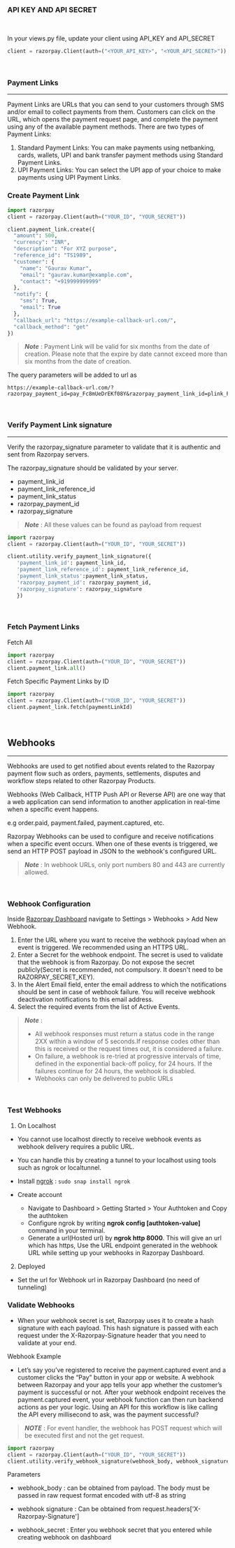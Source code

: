 ### API KEY AND API SECRET

<BR> 

In your views.py file, update your client using API_KEY and API_SECRET
```python
client = razorpay.Client(auth=("<YOUR_API_KEY>", "<YOUR_API_SECRET>"))
```

<br>

### Payment Links
<hr>
Payment Links are URLs that you can send to your customers through SMS and/or email to collect payments from them. Customers can click on the URL, which opens the payment request page, and complete the payment using any of the available payment methods.
There are two types of Payment Links:

1. Standard Payment Links: You can make payments using netbanking, cards, wallets, UPI and bank transfer payment methods using Standard Payment Links.
2. UPI Payment Links: You can select the UPI app of your choice to make payments using UPI Payment Links.



### Create Payment Link
```Python
import razorpay
client = razorpay.Client(auth=("YOUR_ID", "YOUR_SECRET"))

client.payment_link.create({
  "amount": 500,
  "currency": "INR",
  "description": "For XYZ purpose",
  "reference_id": "TS1989",
  "customer": {
    "name": "Gaurav Kumar",
    "email": "gaurav.kumar@example.com",
    "contact": "+919999999999"
  },
  "notify": {
    "sms": True,
    "email": True
  },
  "callback_url": "https://example-callback-url.com/",
  "callback_method": "get"
})
```

> **_Note_** : Payment Link will be valid for six months from the date of creation. Please note that the expire by date cannot exceed more than six months from the date of creation.

The query parameters will be added to url as

    https://example-callback-url.com/?razorpay_payment_id=pay_Fc8mUeDrEKf08Y&razorpay_payment_link_id=plink_Fc8lXILABzQL7M&razorpay_payment_link_reference_id=TSsd1989&razorpay_payment_link_status=partially_paid&razorpay_signature=b0ea302006d9c3da504510c9be482a647d5196b265f5a82aeb272888dcbee70e

<br>

### Verify Payment Link signature
<hr>
Verify the razorpay_signature parameter to validate that it is authentic and sent from Razorpay servers.

The razorpay_signature should be validated by your server.
<br>

- payment_link_id
- payment_link_reference_id
- payment_link_status
- razorpay_payment_id 
- razorpay_signature
> **_Note_** : All these values can be found as payload from request

```python
import razorpay
client = razorpay.Client(auth=("YOUR_ID", "YOUR_SECRET"))

client.utility.verify_payment_link_signature({
   'payment_link_id': payment_link_id,
   'payment_link_reference_id': payment_link_reference_id,
   'payment_link_status':payment_link_status,
   'razorpay_payment_id': razorpay_payment_id,
   'razorpay_signature': razorpay_signature
   })
```

<br>

### Fetch Payment Links
Fetch All
```python
import razorpay
client = razorpay.Client(auth=("YOUR_ID", "YOUR_SECRET"))
client.payment_link.all()
```

Fetch Specific Payment Links by ID
```python
import razorpay
client = razorpay.Client(auth=("YOUR_ID", "YOUR_SECRET"))
client.payment_link.fetch(paymentLinkId)
```
<br>

## Webhooks
<hr>
Webhooks are used to get notified about events related to the Razorpay payment flow such as orders, payments, settlements, disputes and workflow steps related to other Razorpay Products.

Webhooks (Web Callback, HTTP Push API or Reverse API) are one way that a web application can send information to another application in real-time when a specific event happens.

e.g order.paid, payment.failed, payment.captured, etc.

Razorpay Webhooks can be used to configure and receive notifications when a specific event occurs. When one of these events is triggered, we send an HTTP POST payload in JSON to the webhook's configured URL.

> **_Note_** : In webhook URLs, only port numbers 80 and 443 are currently allowed.

<br>

### Webhook Configuration 

Inside [Razorpay Dashboard](https://razorpay.com/) navigate to Settings > Webhooks > Add New Webhook.

1. Enter the URL where you want to receive the webhook payload when an event is triggered. We recommended using an HTTPS URL.
2. Enter a Secret for the webhook endpoint. The secret is used to validate that the webhook is from Razorpay. Do not expose the secret publicly(Secret is recommended, not compulsory. It doesn't need to be RAZORPAY_SECRET_KEY). 
3. In the Alert Email field, enter the email address to which the notifications should be sent in case of webhook failure. You will receive webhook deactivation notifications to this email address.
4. Select the required events from the list of Active Events.


> **_Note_** :
> - All webhook responses must return a status code in the range 2XX within a window of 5 seconds.If response codes other than this is received or the request times out, it is considered a failure. 
> - On failure, a webhook is re-tried at progressive intervals of time, defined in the exponential back-off policy, for 24 hours. If the failures continue for 24 hours, the webhook is disabled. 
> - Webhooks can only be delivered to public URLs

<br>

### Test Webhooks

1. On Localhost

- You cannot use localhost directly to receive webhook events as webhook delivery requires a public URL. 
- You can handle this by creating a tunnel to your localhost using tools such as ngrok or localtunnel. 

- Install [ngrok](https://ngrok.com/)
 : `sudo snap install ngrok`

- Create account 
    * Navigate to Dashboard > Getting Started > Your Authtoken and Copy the authtoken
    * Configure ngrok by writing <b>ngrok config [authtoken-value]</b> command in your terminal. 
    * Generate a url(Hosted url) by <b>ngrok http 8000</b>. This will give an url which has https, Use the URL endpoint generated in the webhook URL while setting up your webhooks in Razorpay Dashboard.
2. Deployed
- Set the url for Webhook url in Razorpay Dashboard (no need of tunneling)

### Validate Webhooks

- When your webhook secret is set, Razorpay uses it to create a hash signature with each payload. This hash signature is passed with each request under the X-Razorpay-Signature header that you need to validate at your end.

Webhook Example
- Let’s say you’ve registered to receive the payment.captured event and a customer clicks the “Pay” button in your app or website. A webhook between Razorpay and your app tells your app whether the customer’s payment is successful or not. After your webhook endpoint receives the payment.captured event, your webhook function can then run backend actions as per your logic. Using an API for this workflow is like calling the API every millisecond to ask, was the payment successful?

> **_NOTE_** : For event handler, the webhook has POST request which will be executed first and not the get request.

```python
import razorpay
client = razorpay.Client(auth=("YOUR_ID", "YOUR_SECRET"))
client.utility.verify_webhook_signature(webhook_body, webhook_signature, webhook_secret)
```
Parameters

* webhook_body : can be obtained from payload. The body must be passed in raw request format encoded with utf-8 as string

* webhook signature : Can be obtained from request.headers['X-Razorpay-Signature']

* webhook_secret : Enter you webhook secret that you entered while creating webhook on dashboard









